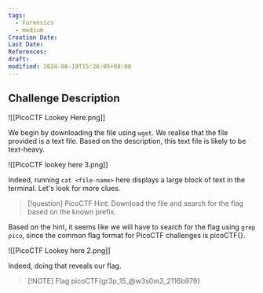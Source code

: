 ```yaml
---
tags:
  - Forensics
  - medium
Creation Date: 
Last Date: 
References: 
draft: 
modified: 2024-08-19T15:26:05+08:00
---
```

## Challenge Description
![[PicoCTF Lookey Here.png]]

We begin by downloading the file using `wget`. We realise that the file provided is a text file. Based on the description, this text file is likely to be text-heavy. 

![[PicoCTF lookey here 3.png]]

Indeed, running `cat <file-name>` here displays a large block of text in the terminal. Let's look for more clues. 

>[!question] PicoCTF Hint: Download the file and search for the flag based on the known prefix.

Based on the hint, it seems like we will have to search for the flag using `grep pico`, since the common flag format for PicoCTF challenges is picoCTF{}.

![[PicoCTF Lookey here 2.png]]

Indeed, doing that reveals our flag. 

> [!NOTE] Flag
> picoCTF{gr3p_15_@w3s0m3_2116b979}
